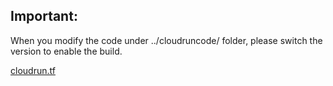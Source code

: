 
## Important: 

   When you modify the code under ../cloudruncode/ folder, please switch the version to enable
   the build.

   [cloudrun.tf](../terraform/cloufrun.tf)



